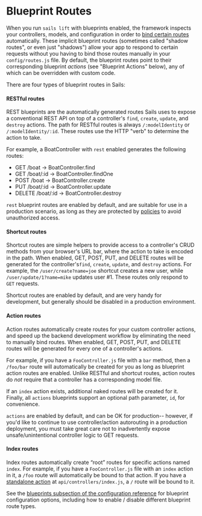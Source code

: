# Blueprint Routes

When you run `sails lift` with blueprints enabled, the framework inspects your controllers, models, and configuration in order to [bind certain routes](http://sailsjs.org/documentation/concepts/Routes) automatically. These implicit blueprint routes (sometimes called "shadow routes", or even just "shadows") allow your app to respond to certain requests without you having to bind those routes manually in your `config/routes.js` file.  By default, the blueprint routes point to their corresponding blueprint *actions* (see "Blueprint Actions" below), any of which can be overridden with custom code.

There are four types of blueprint routes in Sails:

#### **RESTful routes**
REST blueprints are the automatically generated routes Sails uses to expose a conventional REST API on top of a controller's `find`, `create`, `update`, and `destroy` actions. The path for RESTful routes is always `/:modelIdentity` or `/:modelIdentity/:id`.  These routes use the HTTP "verb" to determine the action to take. 

For example, a BoatController with `rest` enabled generates the following routes:

+ GET /boat -> BoatController.find         
+ GET /boat/:id -> BoatController.findOne  
+ POST /boat -> BoatController.create      
+ PUT /boat/:id -> BoatController.update   
+ DELETE /boat/:id -> BoatController.destroy

`rest` blueprint routes are enabled by default, and are suitable for use in a production scenario, as long as they are protected by [policies](http://sailsjs.org/documentation/concepts/Policies) to avoid unauthorized access.

#### **Shortcut routes**
Shortcut routes are simple helpers to provide access to a controller's CRUD methods from your browser's URL bar, where the action to take is encoded in the path.  When enabled, GET, POST, PUT, and DELETE routes will be generated for the controller's`find`, `create`, `update`, and `destroy` actions.  For example, the `/user/create?name=joe` shortcut creates a new user, while `/user/update/1?name=mike` updates user #1. These routes only respond to `GET` requests.  

Shortcut routes are enabled by default, and are very handy for development, but generally should be disabled in a production environment.

#### **Action routes**

Action routes automatically create routes for your custom controller actions, and speed up the backend development workflow by eliminating the need to manually bind routes. When enabled, GET, POST, PUT, and DELETE routes will be generated for every one of a controller's actions.

For example, if you have a `FooController.js` file with a `bar` method, then a `/foo/bar` route will automatically be created for you as long as blueprint action routes are enabled.  Unlike RESTful and shortcut routes, action routes do *not* require that a controller has a corresponding model file.

If an `index` action exists, additional naked routes will be created for it. Finally, all `actions` blueprints support an optional path parameter, `id`, for convenience.  

`actions` are enabled by default, and can be OK for production-- however, if you'd like to continue to use controller/action autorouting in a production deployment, you must take great care not to inadvertently expose unsafe/unintentional controller logic to GET requests.  
#### **Index routes**

Index routes automatically create &ldquo;root&rdquo; routes for specific actions named `index`.  For example, if you have a `FooController.js` file with an `index` action in it, a `/foo` route will automatically be bound to that action.  If you have a [standalone action](http://sailsjs.com/documentation/concepts/actions-and-controllers#?standalone-actions) at `api/controllers/index.js`, a `/` route will be bound to it.

See the [blueprints subsection of the configuration reference](http://sailsjs.org/documentation/reference/sails.config/sails.config.blueprints.html) for blueprint configuration options, including how to enable / disable different blueprint route types.

<docmeta name="displayName" value="Blueprint Routes">
